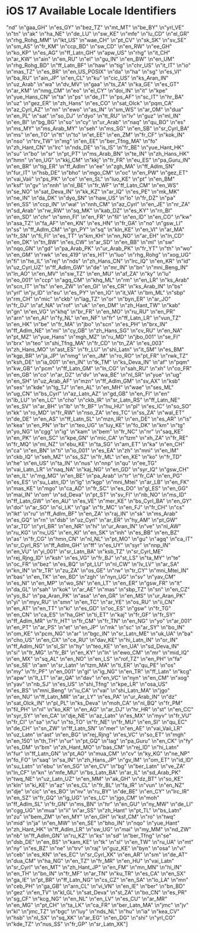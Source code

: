 # iOS 17 Available Locale Identifiers

"nd"
\n"gaa_GH"
\n"es_GY"
\n"bez_TZ"
\n"mt_MT"
\n"be_BY"
\n"yrl_VE"
\n"tn"
\n"ak"
\n"ha_NE"
\n"de_LU"
\n"sw_KE"
\n"mfe"
\n"lu_CD"
\n"el_GR"
\n"rhg_Rohg_MM"
\n"lkt_US"
\n"wae_CH"
\n"pt_CV"
\n"sk_SK"
\n"sv_SE"
\n"sm_AS"
\n"fr_KM"
\n"ccp_BD"
\n"sw_CD"
\n"en_RW"
\n"ee_GH"
\n"ko_KP"
\n"es_AG"
\n"ff_Latn_GH"
\n"apw_US"
\n"rhg"
\n"it_CH"
\n"ar_KW"
\n"ain"
\n"en_RU"
\n"el"
\n"gu_IN"
\n"en_BW"
\n"en_UM"
\n"rhg_Rohg_BD"
\n"ff_Latn_BF"
\n"haw"
\n"tig"
\n"chr_US"
\n"it_IT"
\n"io"
\n"mas_TZ"
\n"es_BR"
\n"en_US_POSIX"
\n"da"
\n"ha"
\n"sg"
\n"es_VI"
\n"ba_RU"
\n"ain_JP"
\n"en_CL"
\n"ku"
\n"cic_US"
\n"ks_Aran_IN"
\n"uz_Arab"
\n"wa"
\n"dv_MV"
\n"gaa"
\n"ts_ZA"
\n"ka_GE"
\n"es_GT"
\n"ar_KM"
\n"nmg_CM"
\n"eo"
\n"el_CY"
\n"doi_IN"
\n"it"
\n"kpe"
\n"yue_Hans_CN"
\n"ta"
\n"ps"
\n"de_IT"
\n"ps_AF"
\n"sc_IT"
\n"hr_BA"
\n"uz"
\n"gez_ER"
\n"zh_Hans"
\n"es_CO"
\n"sat_Olck"
\n"pqm_CA"
\n"az_Cyrl_AZ"
\n"nn"
\n"ewo"
\n"as_IN"
\n"sm_WS"
\n"ar_OM"
\n"dua"
\n"en_PL"
\n"sat"
\n"so_DJ"
\n"dyo"
\n"tt_RU"
\n"lv"
\n"guz"
\n"ml_IN"
\n"en_BI"
\n"bg_BG"
\n"so"
\n"cy"
\n"ur_Arab"
\n"naq"
\n"qu_BO"
\n"es"
\n"ms_MY"
\n"ms_Arab_MY"
\n"seh"
\n"ms_SG"
\n"en_SB"
\n"sr_Cyrl_BA"
\n"ms"
\n"en_TO"
\n"tt"
\n"to"
\n"et_EE"
\n"en_ZM"
\n"fr_CF"
\n"kok_IN"
\n"nso"
\n"trv_TW"
\n"mg"
\n"en_EE"
\n"ber_Tfng_MA"
\n"fo"
\n"zh_Hant_CN"
\n"lrc"
\n"nds_DE"
\n"is_IS"
\n"fr_BE"
\n"yue_Hant_HK"
\n"su"
\n"bo"
\n"sr"
\n"pt_PT"
\n"ms_Arab_BN"
\n"te_IN"
\n"zh_Hans_HK"
\n"hmn"
\n"en_UG"
\n"kkj_CM"
\n"kkj"
\n"fr_FR"
\n"eu_ES"
\n"pa_Guru_IN"
\n"en_BR"
\n"tig_ER"
\n"ff_Adlm"
\n"ee"
\n"zgh_MA"
\n"ff_Adlm_SN"
\n"fur_IT"
\n"hsb_DE"
\n"bho"
\n"mgo_CM"
\n"oc"
\n"en_PW"
\n"gez_ET"
\n"vai_Vaii"
\n"ps_PK"
\n"ce"
\n"en_SL"
\n"luo_KE"
\n"pt"
\n"en_BM"
\n"ksf"
\n"gv"
\n"nnh"
\n"nl_BE"
\n"fr_WF"
\n"ff_Latn_CM"
\n"en_WS"
\n"se_NO"
\n"sat_Deva_IN"
\n"kk_KZ"
\n"ar_IQ"
\n"es_PE"
\n"mk_MK"
\n"ne_IN"
\n"da_DK"
\n"dyo_SN"
\n"haw_US"
\n"lo"
\n"fr_DZ"
\n"pa"
\n"en_SS"
\n"ccp_IN"
\n"wal"
\n"nnh_CM"
\n"az_Cyrl"
\n"en_JE"
\n"nr_ZA"
\n"sd_Arab"
\n"rw_RW"
\n"sq_MK"
\n"kab_DZ"
\n"es_KY"
\n"rn_BI"
\n"en_SD"
\n"chr"
\n"smn_FI"
\n"en_FR"
\n"fil"
\n"en_ID"
\n"en_CO"
\n"kw"
\n"asa_TZ"
\n"fa_AF"
\n"en_KN"
\n"es_HN"
\n"fr_GA"
\n"no"
\n"gsw_LI"
\n"ss"
\n"ff_Adlm_CM"
\n"gn_PY"
\n"sq"
\n"kln_KE"
\n"en_VI"
\n"ar_MA"
\n"fr_SN"
\n"fi_FI"
\n"es_TT"
\n"km_KH"
\n"nn_NO"
\n"ar_EH"
\n"ln_CD"
\n"en_DK"
\n"tn_BW"
\n"es_CW"
\n"ar_SD"
\n"en_BB"
\n"ml"
\n"sw"
\n"nqo_GN"
\n"gd"
\n"pa_Arab_PK"
\n"ur_Arab_PK"
\n"fr_YT"
\n"th"
\n"wo"
\n"en_GM"
\n"rwk"
\n"es_419"
\n"es_HT"
\n"luo"
\n"rhg_Rohg"
\n"xog_UG"
\n"fi"
\n"he_IL"
\n"rej"
\n"nds"
\n"zh_Hans_CN"
\n"lrc_IQ"
\n"en_KR"
\n"id"
\n"uz_Cyrl_UZ"
\n"ff_Adlm_GW"
\n"de"
\n"mr_IN"
\n"bn"
\n"mni_Beng_IN"
\n"ln_AO"
\n"en_MV"
\n"sw_TZ"
\n"en_MU"
\n"af_ZA"
\n"ky"
\n"lu"
\n"eo_001"
\n"ccp"
\n"agq_CM"
\n"khq_ML"
\n"rm"
\n"en_LR"
\n"ks_Arab"
\n"scn_IT"
\n"ts"
\n"en_ZW"
\n"en_GI"
\n"es_CR"
\n"ks_Arab_IN"
\n"bs"
\n"yrl"
\n"jv_ID"
\n"eu"
\n"es_PY"
\n"en_IO"
\n"it_VA"
\n"bm_ML"
\n"sbp"
\n"rm_CH"
\n"mic"
\n"ckb"
\n"lag_TZ"
\n"or"
\n"byn_ER"
\n"ar_JO"
\n"fr_DJ"
\n"af_NA"
\n"rof"
\n"uk"
\n"en_DM"
\n"zh_Hant_TW"
\n"kab"
\n"gn"
\n"en_VG"
\n"khq"
\n"br_FR"
\n"en_MO"
\n"ru_RU"
\n"en_PR"
\n"arn"
\n"en_AI"
\n"fy_NL"
\n"en_NF"
\n"fr"
\n"ff_Latn_LR"
\n"vun_TZ"
\n"en_HK"
\n"be"
\n"fr_MA"
\n"jbo"
\n"scn"
\n"es_PH"
\n"brx_IN"
\n"ff_Adlm_NE"
\n"mi"
\n"cy_GB"
\n"zh_Hans_SG"
\n"cv_RU"
\n"en_NA"
\n"pt_MZ"
\n"yue_Hans"
\n"mgh_MZ"
\n"ru_MD"
\n"jbo_001"
\n"se_FI"
\n"brx"
\n"teo"
\n"shi_Tfng_MA"
\n"fr_CD"
\n"tn_ZA"
\n"es_003"
\n"zh_Hans_MO"
\n"ast_ES"
\n"fr_LU"
\n"shi_Latn"
\n"it_SM"
\n"es_BM"
\n"kgp_BR"
\n"ja_JP"
\n"nmg"
\n"en_JM"
\n"ro_RO"
\n"pt_FR"
\n"rwk_TZ"
\n"ksh_DE"
\n"ia_001"
\n"en_IN"
\n"tk_TM"
\n"ks_Deva_IN"
\n"af"
\n"pqm"
\n"kw_GB"
\n"pcm"
\n"ff_Latn_GM"
\n"ln_CG"
\n"sah_RU"
\n"xh"
\n"co_FR"
\n"en_GB"
\n"co"
\n"ar_DZ"
\n"dv"
\n"wa_BE"
\n"nl_SR"
\n"yue"
\n"ug"
\n"en_SH"
\n"uz_Arab_AF"
\n"mzn"
\n"ff_Adlm_GM"
\n"sv_AX"
\n"ksb"
\n"ses"
\n"kde"
\n"tg_TJ"
\n"en_AL"
\n"en_MH"
\n"wae"
\n"ses_ML"
\n"ug_CN"
\n"bs_Cyrl"
\n"az_Latn_AZ"
\n"gd_GB"
\n"en_FI"
\n"en"
\n"lb_LU"
\n"en_LC"
\n"cho"
\n"ckb_IR"
\n"sr_Latn_RS"
\n"ff_Latn_NE"
\n"es_SV"
\n"ar_BH"
\n"lb"
\n"fr_BF"
\n"hu_HU"
\n"pl"
\n"es_IC"
\n"so_SO"
\n"kk"
\n"ro_MD"
\n"fr_RW"
\n"nso_ZA"
\n"es_TC"
\n"ss_ZA"
\n"wal_ET"
\n"de_DE"
\n"en_AS"
\n"ff_Latn_SL"
\n"mzn_IR"
\n"en_DE"
\n"es_AR"
\n"is"
\n"kea"
\n"en_PN"
\n"br"
\n"teo_UG"
\n"luy_KE"
\n"fo_DK"
\n"km"
\n"tg"
\n"yo_NG"
\n"cgg"
\n"ig"
\n"kam"
\n"bem"
\n"fr_NC"
\n"nr"
\n"saq_KE"
\n"en_PK"
\n"en_SC"
\n"kpe_GN"
\n"mic_CA"
\n"tzm"
\n"xh_ZA"
\n"fr_RE"
\n"fr_MQ"
\n"mi_NZ"
\n"ebu_KE"
\n"ta_SG"
\n"am_ET"
\n"ka"
\n"en_CH"
\n"ca"
\n"en_BN"
\n"ti"
\n"io_001"
\n"es_EA"
\n"zh"
\n"mni"
\n"en_IM"
\n"ckb_IQ"
\n"seh_MZ"
\n"ss_SZ"
\n"fr_ML"
\n"en_KE"
\n"ko"
\n"fr_TD"
\n"he"
\n"en_US"
\n"ta_IN"
\n"nus"
\n"nnp"
\n"qu"
\n"ee_TG"
\n"vai_Latn_LR"
\n"naq_NA"
\n"kaj_NG"
\n"en_GD"
\n"syr_IQ"
\n"gsw_CH"
\n"en_IL"
\n"mg_MG"
\n"en_BE"
\n"pa_Arab"
\n"tr"
\n"fr_CA"
\n"en_PG"
\n"es_ES"
\n"su_Latn_ID"
\n"lg"
\n"kgp"
\n"mni_Mtei"
\n"ar_LB"
\n"en_FK"
\n"mas_KE"
\n"mgo"
\n"ca_AD"
\n"fr_SC"
\n"es_DO"
\n"gl_ES"
\n"en_GG"
\n"mai_IN"
\n"om"
\n"sd_Deva"
\n"pt_ST"
\n"sv_FI"
\n"nb_NO"
\n"ms_ID"
\n"ff_Latn_GW"
\n"en_AU"
\n"es_VE"
\n"mer_KE"
\n"bs_Cyrl_BA"
\n"en_GY"
\n"doi"
\n"ar_SO"
\n"si_LK"
\n"ga"
\n"fr_MC"
\n"en_FJ"
\n"fr_CH"
\n"cs"
\n"lkt"
\n"ru"
\n"ff_Adlm_BF"
\n"en_ZA"
\n"raj_IN"
\n"sk"
\n"ms_Arab"
\n"es_GQ"
\n"rn"
\n"dsb"
\n"uz_Cyrl"
\n"ar_ER"
\n"hy_AM"
\n"pt_GW"
\n"ar_TD"
\n"yrl_BR"
\n"en_NR"
\n"hi"
\n"ur_Aran_IN"
\n"ve"
\n"nl_AW"
\n"ru_KG"
\n"nv_US"
\n"en_KI"
\n"en_SK"
\n"inh"
\n"es_BB"
\n"en_BZ"
\n"as"
\n"fr_CG"
\n"hmn_CN"
\n"nl_NL"
\n"pt_MO"
\n"gu"
\n"agq"
\n"ca_IT"
\n"sr_Cyrl_RS"
\n"ff_Adlm_GH"
\n"ff"
\n"es_UY"
\n"syr"
\n"nnp_IN"
\n"en_VU"
\n"yi_001"
\n"sr_Latn_BA"
\n"ksb_TZ"
\n"sr_Cyrl_ME"
\n"rej_Rjng_ID"
\n"ksh"
\n"es_VG"
\n"fr_BJ"
\n"st_LS"
\n"ta_MY"
\n"te"
\n"oc_FR"
\n"bez"
\n"es_BQ"
\n"pt_LU"
\n"nl_CW"
\n"lv_LV"
\n"ar_SA"
\n"kn_IN"
\n"tr_TR"
\n"zu_ZA"
\n"os_GE"
\n"rw"
\n"tr_CY"
\n"mni_Mtei_IN"
\n"bas"
\n"en_TK"
\n"en_BD"
\n"zgh"
\n"nyn_UG"
\n"sv"
\n"yav_CM"
\n"es_NI"
\n"en_MP"
\n"wo_SN"
\n"en_LT"
\n"en_ER"
\n"gsw_FR"
\n"lt"
\n"da_GL"
\n"sah"
\n"kok"
\n"ar_AE"
\n"mas"
\n"sbp_TZ"
\n"sn"
\n"en_CZ"
\n"yo_BJ"
\n"pa_Aran_PK"
\n"asa"
\n"en_GR"
\n"en_MS"
\n"ur_Aran_PK"
\n"yi"
\n"myv_RU"
\n"smn"
\n"en_TC"
\n"ar_YE"
\n"os_RU"
\n"ii_CN"
\n"en_AT"
\n"en_TT"
\n"ki"
\n"es_GD"
\n"oc_ES"
\n"gsw"
\n"fr_TG"
\n"en_CN"
\n"ca_ES"
\n"ha_GH"
\n"ti_ET"
\n"kaj"
\n"fr_GF"
\n"fr_SY"
\n"ff_Adlm_MR"
\n"fr_HT"
\n"fr_CM"
\n"fr_TN"
\n"en_NG"
\n"yo"
\n"ar_001"
\n"en_PT"
\n"ar_PS"
\n"et"
\n"en_JP"
\n"mk"
\n"sc"
\n"ar_SY"
\n"bo_IN"
\n"om_KE"
\n"pcm_NG"
\n"ar"
\n"bgc_IN"
\n"sr_Latn_ME"
\n"uk_UA"
\n"ba"
\n"cho_US"
\n"en_CX"
\n"ce_RU"
\n"dav_KE"
\n"hi_Latn_IN"
\n"or_IN"
\n"ff_Adlm_NG"
\n"sl_SI"
\n"hy"
\n"teo_KE"
\n"en_UA"
\n"sd_Deva_IN"
\n"si"
\n"fr_MG"
\n"fr_BI"
\n"en_KY"
\n"ln"
\n"ewo_CM"
\n"mr"
\n"mid_IQ"
\n"en_MX"
\n"sq_AL"
\n"en_NO"
\n"en_LS"
\n"rof_TZ"
\n"en_PH"
\n"fa"
\n"se_SE"
\n"am"
\n"sr_Latn"
\n"tzm_MA"
\n"ti_ER"
\n"qu_PE"
\n"os"
\n"my"
\n"fr_PF"
\n"en_001"
\n"gl"
\n"ig_NG"
\n"en_TR"
\n"ff_Latn"
\n"kcg"
\n"apw"
\n"lt_LT"
\n"ar_QA"
\n"dav"
\n"en_VC"
\n"nyn"
\n"en_CM"
\n"xog"
\n"yav"
\n"nb_SJ"
\n"es_US"
\n"shi_Tfng"
\n"kpe_LR"
\n"osa_US"
\n"es_BS"
\n"mni_Beng"
\n"iu_CA"
\n"vai"
\n"shi_Latn_MA"
\n"jgo"
\n"en_NU"
\n"ff_Latn_MR"
\n"ar_LY"
\n"es_PA"
\n"ur_Arab_IN"
\n"dz"
\n"sat_Olck_IN"
\n"pl_PL"
\n"ks_Deva"
\n"moh_CA"
\n"nl_BQ"
\n"fr_PM"
\n"fil_PH"
\n"nl"
\n"ko_KR"
\n"en_AG"
\n"ar_DJ"
\n"hr_HR"
\n"st"
\n"en_CC"
\n"syr_SY"
\n"en_CA"
\n"dje_NE"
\n"az_Latn"
\n"es_MX"
\n"myv"
\n"fr_VU"
\n"fr_CI"
\n"sa"
\n"iu"
\n"to_TO"
\n"fr_NE"
\n"fr_MU"
\n"en_SI"
\n"qu_EC"
\n"de_CH"
\n"sn_ZW"
\n"ff_Latn_SN"
\n"mer"
\n"en_AE"
\n"vai_Vaii_LR"
\n"uz_Latn"
\n"ast"
\n"en_BG"
\n"rej_Rjng"
\n"es_VC"
\n"so_ET"
\n"mgh"
\n"en_150"
\n"th_TH"
\n"ur"
\n"pt_GQ"
\n"lag"
\n"pa_Guru"
\n"en_CK"
\n"fy"
\n"es_DM"
\n"bm"
\n"zh_Hant_MO"
\n"bas_CM"
\n"rej_ID"
\n"hi_Latn"
\n"fur"
\n"ff_Latn_GN"
\n"pt_AO"
\n"mua_CM"
\n"cv"
\n"ky_KG"
\n"ne_NP"
\n"fo_FO"
\n"saq"
\n"sa_IN"
\n"zh_Hans_JP"
\n"gv_IM"
\n"om_ET"
\n"id_ID"
\n"su_Latn"
\n"ebu"
\n"en_SG"
\n"en_CV"
\n"bg"
\n"ber_Latn"
\n"ve_ZA"
\n"ln_CF"
\n"kn"
\n"mfe_MU"
\n"bs_Latn_BA"
\n"ar_IL"
\n"sd_Arab_PK"
\n"twq_NE"
\n"uz_Latn_UZ"
\n"en_MM"
\n"ak_GH"
\n"dz_BT"
\n"so_KE"
\n"kln"
\n"ki_KE"
\n"az"
\n"es_CL"
\n"fr_BL"
\n"fa_IR"
\n"vun"
\n"en_NZ"
\n"dje"
\n"cic"
\n"es_BO"
\n"nv"
\n"ru_BY"
\n"de_BE"
\n"en_CY"
\n"lrc_IR"
\n"en_SZ"
\n"fr_GQ"
\n"lg_UG"
\n"es_LC"
\n"jgo_CM"
\n"moh"
\n"ff_Adlm_SL"
\n"fr_GN"
\n"ms_BN"
\n"hr"
\n"en_GU"
\n"ny_MW"
\n"de_LI"
\n"cgg_UG"
\n"mua"
\n"ii"
\n"ar_SS"
\n"zh_Hant"
\n"pt_TL"
\n"bs_Latn"
\n"zu"
\n"bem_ZM"
\n"en_MY"
\n"en_GH"
\n"ksf_CM"
\n"ro"
\n"twq"
\n"mid"
\n"ja"
\n"en_MW"
\n"en_SE"
\n"bho_IN"
\n"nqo"
\n"yue_Hant"
\n"zh_Hant_HK"
\n"ff_Adlm_LR"
\n"sw_UG"
\n"mai"
\n"my_MM"
\n"nd_ZW"
\n"nb"
\n"ff_Adlm_GN"
\n"ru_KZ"
\n"ks"
\n"sd"
\n"ber_Tfng"
\n"se"
\n"dsb_DE"
\n"en_BS"
\n"kam_KE"
\n"tk"
\n"sl"
\n"en_TW"
\n"ru_UA"
\n"mt"
\n"ny"
\n"es_BZ"
\n"ne"
\n"trv"
\n"raj"
\n"guz_KE"
\n"byn"
\n"osa"
\n"vi"
\n"ceb"
\n"es_KN"
\n"es_EC"
\n"sr_Cyrl_XK"
\n"en_AR"
\n"sm"
\n"de_AT"
\n"dua_CM"
\n"ha_NG"
\n"en_TZ"
\n"fr_MR"
\n"en_HU"
\n"vai_Latn"
\n"sr_Cyrl"
\n"en_MT"
\n"zh_Hant_JP"
\n"en_FM"
\n"mn_MN"
\n"hi_IN"
\n"en_TH"
\n"bn_IN"
\n"fr_MF"
\n"ar_TN"
\n"ku_TR"
\n"es_CA"
\n"en_SX"
\n"ga_IE"
\n"pt_BR"
\n"ff_Latn_NG"
\n"cs_CZ"
\n"en_SA"
\n"lo_LA"
\n"mn"
\n"ceb_PH"
\n"ga_GB"
\n"arn_CL"
\n"vi_VN"
\n"en_IE"
\n"ber"
\n"bn_BD"
\n"gez"
\n"en_TV"
\n"kl_GL"
\n"sat_Deva"
\n"st_ZA"
\n"bo_CN"
\n"es_PR"
\n"sg_CF"
\n"kcg_NG"
\n"en_NL"
\n"en_LV"
\n"es_CU"
\n"ar_MR"
\n"en_MG"
\n"pt_CH"
\n"ta_LK"
\n"ca_FR"
\n"ber_Latn_MA"
\n"jmc"
\n"jv"
\n"kl"
\n"jmc_TZ"
\n"bgc"
\n"luy"
\n"nds_NL"
\n"hu"
\n"ia"
\n"kea_CV"
\n"hsb"
\n"nl_SX"
\n"sq_XK"
\n"ar_EG"
\n"en_DG"
\n"shi"
\n"yrl_CO"
\n"kde_TZ"
\n"nus_SS"
\n"fr_GP"
\n"sr_Latn_XK"]
